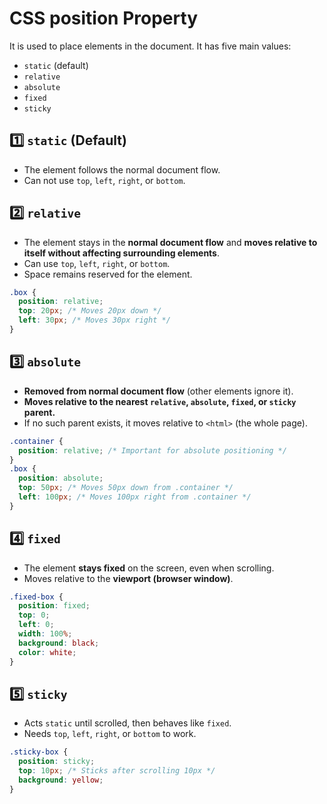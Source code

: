 # CSS position Property
It is used to place elements in the document. It has five main values:

- `static` (default)
- `relative`
- `absolute`
- `fixed`
- `sticky`

## 1️⃣ `static` (Default)
- The element follows the normal document flow.
- Can not use `top`, `left`, `right`, or `bottom`.

## 2️⃣ `relative`
- The element stays in the **normal document flow** and **moves relative to itself without affecting surrounding elements**.
- Can use `top`, `left`, `right`, or `bottom`.
- Space remains reserved for the element.
```css
.box {
  position: relative;
  top: 20px; /* Moves 20px down */
  left: 30px; /* Moves 30px right */
}
```

## 3️⃣ `absolute`
- **Removed from normal document flow** (other elements ignore it).
- **Moves relative to the nearest `relative`, `absolute`, `fixed`, or `sticky` parent.**
- If no such parent exists, it moves relative to `<html>` (the whole page).

```css
.container {
  position: relative; /* Important for absolute positioning */
}
.box {
  position: absolute;
  top: 50px; /* Moves 50px down from .container */
  left: 100px; /* Moves 100px right from .container */
}
```

## 4️⃣ `fixed`

- The element **stays fixed** on the screen, even when scrolling.
- Moves relative to the **viewport (browser window)**.

```css
.fixed-box {
  position: fixed;
  top: 0;
  left: 0;
  width: 100%;
  background: black;
  color: white;
}
```

## 5️⃣ `sticky`
- Acts `static` until scrolled, then behaves like `fixed`.
- Needs `top`, `left`, `right`, or `bottom` to work.
```css
.sticky-box {
  position: sticky;
  top: 10px; /* Sticks after scrolling 10px */
  background: yellow;
}
```